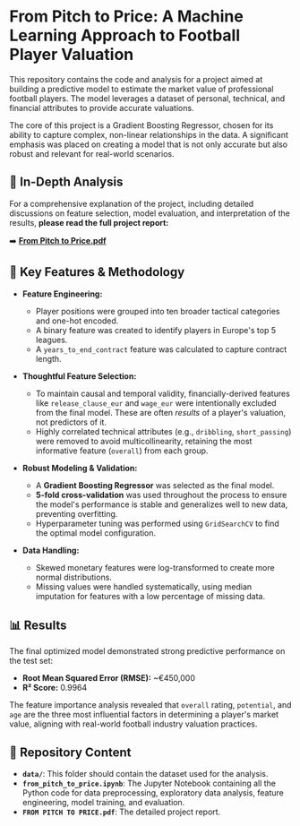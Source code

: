 # From Pitch to Price: A Machine Learning Approach to Football Player Valuation

This repository contains the code and analysis for a project aimed at building a predictive model to estimate the market value of professional football players. The model leverages a dataset of personal, technical, and financial attributes to provide accurate valuations.

The core of this project is a Gradient Boosting Regressor, chosen for its ability to capture complex, non-linear relationships in the data. A significant emphasis was placed on creating a model that is not only accurate but also robust and relevant for real-world scenarios.

## 📄 In-Depth Analysis

For a comprehensive explanation of the project, including detailed discussions on feature selection, model evaluation, and interpretation of the results, **please read the full project report:**

➡️ **[From Pitch to Price.pdf](From%20Pitch%20to%20Price.pdf)**

## 🚀 Key Features & Methodology

*   **Feature Engineering:**
    *   Player positions were grouped into ten broader tactical categories and one-hot encoded.
    *   A binary feature was created to identify players in Europe's top 5 leagues.
    *   A `years_to_end_contract` feature was calculated to capture contract length.

*   **Thoughtful Feature Selection:**
    *   To maintain causal and temporal validity, financially-derived features like `release_clause_eur` and `wage_eur` were intentionally excluded from the final model. These are often *results* of a player's valuation, not predictors of it.
    *   Highly correlated technical attributes (e.g., `dribbling`, `short_passing`) were removed to avoid multicollinearity, retaining the most informative feature (`overall`) from each group.

*   **Robust Modeling & Validation:**
    *   A **Gradient Boosting Regressor** was selected as the final model.
    *   **5-fold cross-validation** was used throughout the process to ensure the model's performance is stable and generalizes well to new data, preventing overfitting.
    *   Hyperparameter tuning was performed using `GridSearchCV` to find the optimal model configuration.

*   **Data Handling:**
    *   Skewed monetary features were log-transformed to create more normal distributions.
    *   Missing values were handled systematically, using median imputation for features with a low percentage of missing data.

## 📊 Results

The final optimized model demonstrated strong predictive performance on the test set:

-   **Root Mean Squared Error (RMSE):** ~€450,000
-   **R² Score:** 0.9964

The feature importance analysis revealed that `overall` rating, `potential`, and `age` are the three most influential factors in determining a player's market value, aligning with real-world football industry valuation practices.

## 📂 Repository Content
-   **`data/`**: This folder should contain the dataset used for the analysis.
-   **`from_pitch_to_price.ipynb`**: The Jupyter Notebook containing all the Python code for data preprocessing, exploratory data analysis, feature engineering, model training, and evaluation.
-   **`FROM PITCH TO PRICE.pdf`**: The detailed project report.
